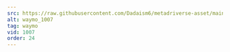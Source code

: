 ```yaml
---
src: https://raw.githubusercontent.com/Dadaism6/metadriverse-asset/main/script-waymo-output-newcompressed/waymo_1007.mp4
alt: waymo_1007
tag: waymo
vid: 1007
order: 24
---
```

